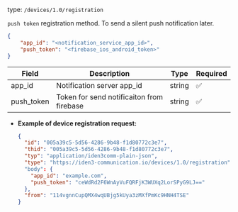 
type: `/devices/1.0/registration`

`push token` registration method. To send a silent push notification later.

```json
{
	"app_id": "<notification_service_app_id>",
	"push_token": "<firebase_ios_android_token>"
}
```

| Field | Description | Type | Required |
| --- | --- | --- | --- |
| app_id | Notification server app_id | string | ✅ |
| push_token | Token for send notificaiton from firebase | string | ✅ |

- **Example of device registration request:**
    
    ```json
    {
      "id": "005a39c5-5d56-4286-9b48-f1d80772c3e7",
      "thid": "005a39c5-5d56-4286-9b48-f1d80772c3e7",
      "typ": "application/iden3comm-plain-json",
      "type": "https://iden3-communication.io/devices/1.0/registration"
      "body": {
        "app_id": "example.com",
        "push_token": "ceWdRd2F6WnAyVuFQRFjK3WUXq2LorSPyG9LJ=="
      },
      "from": "114vgnnCupQMX4wqUBjg5kUya3zMXfPmKc9HNH4TSE"
    }
    ```
